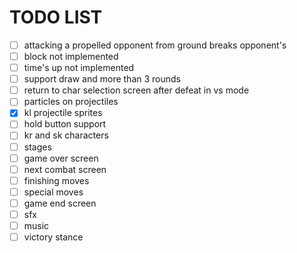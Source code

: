 # TODO LIST

- [ ] attacking a propelled opponent from ground breaks opponent's
- [ ] block not implemented
- [ ] time's up not implemented
- [ ] support draw and more than 3 rounds
- [ ] return to char selection screen after defeat in vs mode
- [ ] particles on projectiles
- [x] kl projectile sprites
- [ ] hold button support
- [ ] kr and sk characters
- [ ] stages
- [ ] game over screen
- [ ] next combat screen
- [ ] finishing moves
- [ ] special moves
- [ ] game end screen
- [ ] sfx
- [ ] music
- [ ] victory stance
